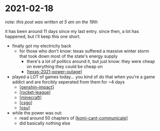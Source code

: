 # 2021-02-18

*note: this post was written at 5 am on the 19th*

it has been around 11 days since my last entry. since then, a lot has happened, but i'll keep this one short.

- finally got my electricity back
  - for those who don't know: texas suffered a massive winter storm that took down most of the state's energy supply
    - there's a lot of politics around it, but just know: they were cheap on everything they could be cheap on
    - [[texas-2021-power-outage]]
- played a LOT of games today... you kind of do that when you're a game addict and are forcibly seperated from them for ~4 days
  - [[genshin-impact]]
  - [[rocket-league]]
  - [[minecraft]]
  - [[csgo]]
  - [[osu]]
- while the power was out:
  - read around 50 chapters of [[komi-cant-communicate]]
  - did basically nothing else

[//begin]: # "Autogenerated link references for markdown compatibility"
[texas-2021-power-outage]: texas-2021-power-outage.md "Texas 2021 Big Power Outage"
[genshin-impact]: genshin-impact.md "genshin-impact"
[rocket-league]: rocket-league.md "rocket-league"
[minecraft]: minecraft.md "minecraft"
[csgo]: csgo.md "csgo"
[osu]: osu.md "osu"
[komi-cant-communicate]: komi-cant-communicate.md "komi-cant-communicate"
[//end]: # "Autogenerated link references"